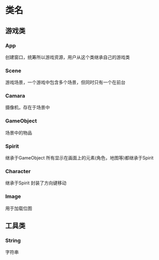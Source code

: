 # 类名

## 游戏类

### App
创建窗口，统筹所以游戏资源，用户从这个类继承自己的游戏类

### Scene
游戏场景，一个游戏中包含多个场景，但同时只有一个在前台

### Camara
摄像机，存在于场景中

### GameObject
场景中的物品

### Spirit
继承于GameObject
所有显示在画面上的元素(角色，地图等)都继承于Spirit

### Character
继承于Spirit
封装了方向键移动

### Image
用于加载位图

## 工具类

### String
字符串

